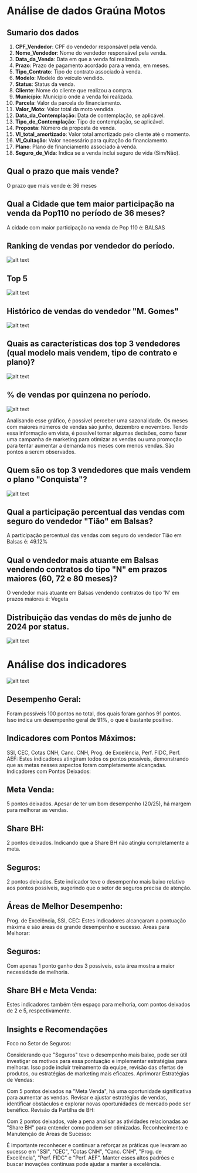 # Análise de dados Graúna Motos

## Sumario dos dados
1. **CPF_Vendedor**: CPF do vendedor responsável pela venda.
2. **Nome_Vendedor**: Nome do vendedor responsável pela venda.
3. **Data_da_Venda**: Data em que a venda foi realizada.
4. **Prazo**: Prazo de pagamento acordado para a venda, em meses.
5. **Tipo_Contrato**: Tipo de contrato associado à venda.
6. **Modelo**: Modelo do veículo vendido.
7. **Status**: Status da venda.
8. **Cliente**: Nome do cliente que realizou a compra.
9. **Município**: Município onde a venda foi realizada.
10. **Parcela**: Valor da parcela do financiamento.
11. **Valor_Moto**: Valor total da moto vendida.
12. **Data_da_Contemplação**: Data de contemplação, se aplicável.
13. **Tipo_de_Contemplação**: Tipo de contemplação, se aplicável.
14. **Proposta**: Número da proposta de venda.
15. **Vl_total_amortizado**: Valor total amortizado pelo cliente até o momento.
16. **Vl_Quitação**: Valor necessário para quitação do financiamento.
17. **Plano**: Plano de financiamento associado à venda.
18. **Seguro_de_Vida**: Indica se a venda inclui seguro de vida (Sim/Não).

## Qual o prazo que mais vende?
O prazo que mais vende é: 36 meses

##  Qual a Cidade que tem maior participação na venda da Pop110 no período de 36 meses?
A cidade com maior participação na venda de Pop 110 é: BALSAS

##  Ranking de vendas por vendedor do período.
![alt text](image-1.png)
## Top 5
![alt text](image-8.png)

## Histórico de vendas do vendedor "M. Gomes"
![alt text](image-3.png)

## Quais as características dos top 3 vendedores (qual modelo mais vendem, tipo de contrato e plano)? 
![alt text](image-4.png)

## % de vendas por quinzena no período.
![alt text](image-10.png)

Analisando esse gráfico, é possível perceber uma sazonalidade. Os meses com maiores números de vendas são junho, dezembro e novembro. Tendo essa informação em vista, é possível tomar algumas decisões, como fazer uma campanha de marketing para otimizar as vendas ou uma promoção para tentar aumentar a demanda nos meses com menos vendas. São pontos a serem observados.

## Quem são os top 3 vendedores que mais vendem o plano "Conquista"? 
![alt text](image-11.png)

## Qual a participação percentual das vendas com seguro do vendedor "Tião" em Balsas?
A participação percentual das vendas com seguro do vendedor Tião em Balsas é: 49.12%

## Qual o vendedor mais atuante em Balsas vendendo contratos do tipo "N" em prazos maiores (60, 72 e 80 meses)? 
O vendedor mais atuante em Balsas vendendo contratos do tipo 'N' em prazos maiores é: Vegeta

## Distribuição das vendas do mês de junho de 2024 por status. 
![alt text](image-9.png)




# Análise dos indicadores
![alt text](image-12.png)

## Desempenho Geral:

Foram possíveis 100 pontos no total, dos quais foram ganhos 91 pontos. Isso indica um desempenho geral de 91%, o que é bastante positivo.

## Indicadores com Pontos Máximos:

SSI, CEC, Cotas CNH, Canc. CNH, Prog. de Excelência, Perf. FIDC, Perf. AEF: Estes indicadores atingiram todos os pontos possíveis, demonstrando que as metas nesses aspectos foram completamente alcançadas.
Indicadores com Pontos Deixados:

## Meta Venda: 
5 pontos deixados. Apesar de ter um bom desempenho (20/25), há margem para melhorar as vendas.
## Share BH: 
2 pontos deixados. Indicando que a Share BH não atingiu completamente a meta.
## Seguros: 
2 pontos deixados. Este indicador teve o desempenho mais baixo relativo aos pontos possíveis, sugerindo que o setor de seguros precisa de atenção.

## Áreas de Melhor Desempenho:

Prog. de Excelência, SSI, CEC: Estes indicadores alcançaram a pontuação máxima e são áreas de grande desempenho e sucesso.
Áreas para Melhorar:

## Seguros: 
Com apenas 1 ponto ganho dos 3 possíveis, esta área mostra a maior necessidade de melhoria.

## Share BH e Meta Venda: 
Estes indicadores também têm espaço para melhoria, com pontos deixados de 2 e 5, respectivamente.

## Insights e Recomendações
Foco no Setor de Seguros:

Considerando que "Seguros" teve o desempenho mais baixo, pode ser útil investigar os motivos para essa pontuação e implementar estratégias para melhorar. Isso pode incluir treinamento da equipe, revisão das ofertas de produtos, ou estratégias de marketing mais eficazes.
Aprimorar Estratégias de Vendas:

Com 5 pontos deixados na "Meta Venda", há uma oportunidade significativa para aumentar as vendas. Revisar e ajustar estratégias de vendas, identificar obstáculos e explorar novas oportunidades de mercado pode ser benéfico.
Revisão da Partilha de BH:

Com 2 pontos deixados, vale a pena analisar as atividades relacionadas ao "Share BH" para entender como podem ser otimizadas.
Reconhecimento e Manutenção de Áreas de Sucesso:

É importante reconhecer e continuar a reforçar as práticas que levaram ao sucesso em "SSI", "CEC", "Cotas CNH", "Canc. CNH", "Prog. de Excelência", "Perf. FIDC" e "Perf. AEF". Manter esses altos padrões e buscar inovações contínuas pode ajudar a manter a excelência.
